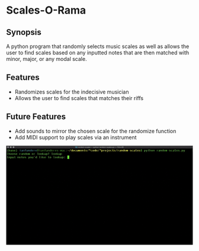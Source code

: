 # Scales-O-Rama

## Synopsis
A python program that randomly selects music scales as well as allows the user to find scales based on any inputted notes that are then matched with minor, major, or any modal scale.


## Features
- Randomizes scales for the indecisive musician
- Allows the user to find scales that matches their riffs

## Future Features
- Add sounds to mirror the chosen scale for the randomize function
- Add MIDI support to play scales via an instrument

![Scales-O-Rama Video](/Scale-o-Rama.gif)
